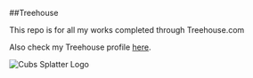 ##Treehouse

This repo is for all my works completed through Treehouse.com

Also check my Treehouse profile [here](google.com).

![Cubs Splatter Logo](https://user-images.githubusercontent.com/65561037/82504060-80026a00-9ac8-11ea-95bb-24d7349096a2.jpg)
